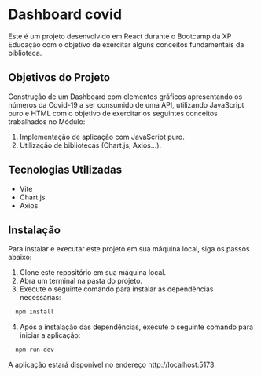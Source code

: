 # Dashboard covid

Este é um projeto desenvolvido em React durante o Bootcamp da XP Educação com o objetivo de exercitar alguns conceitos fundamentais da biblioteca.

## Objetivos do Projeto

Construção de um Dashboard com elementos gráficos apresentando os
números da Covid-19 a ser consumido de uma API, utilizando JavaScript puro
e HTML com o objetivo de exercitar os seguintes conceitos trabalhados no Módulo:

1. Implementação de aplicação com JavaScript puro.
2. Utilização de bibliotecas (Chart.js, Axios...).

## Tecnologias Utilizadas

- Vite
- Chart.js
- Axios

## Instalação

Para instalar e executar este projeto em sua máquina local, siga os passos abaixo:

1. Clone este repositório em sua máquina local.
2. Abra um terminal na pasta do projeto.
3. Execute o seguinte comando para instalar as dependências necessárias:

```bash
  npm install
```

4. Após a instalação das dependências, execute o seguinte comando para iniciar a aplicação:

```bash
  npm run dev
```

A aplicação estará disponível no endereço http://localhost:5173.
